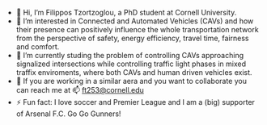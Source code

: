 - 👋 Hi, I’m Filippos Tzortzoglou, a PhD student at Cornell University. 
- 👀 I’m interested in Connected and Automated Vehicles (CAVs) and how their presence can positively influence the whole transportation network from the perspective of safety, energy efficiency, travel time, fairness and comfort. 
- 🌱 I’m currently studing the problem of controlling CAVs approaching signalized intersections while controlling traffic light phases in mixed traffix enviroments, where both CAVs and human driven vehicles exist. 
- 💞️ If you are working in a similar aera and you want to collaborate you can reach me at 📫 ft253@cornell.edu
- ⚡ Fun fact: I love soccer and Premier League and I am a (big) supporter of Arsenal F.C. Go Go Gunners!


